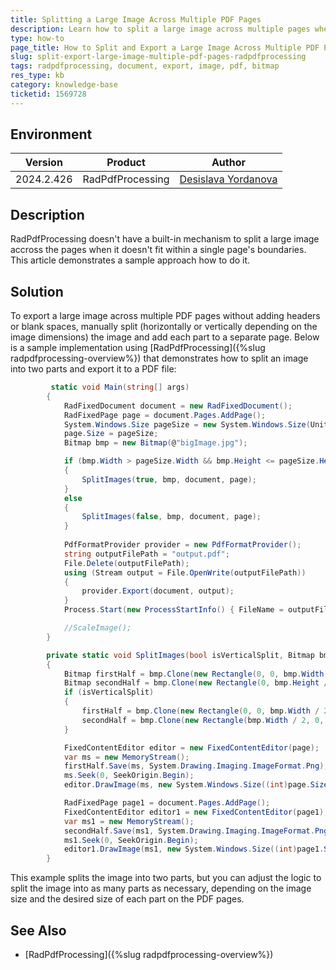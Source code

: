 ```yaml
---
title: Splitting a Large Image Across Multiple PDF Pages
description: Learn how to split a large image across multiple pages when exporting to a PDF file using RadPdfProcessing.
type: how-to
page_title: How to Split and Export a Large Image Across Multiple PDF Pages with RadPdfProcessing
slug: split-export-large-image-multiple-pdf-pages-radpdfprocessing
tags: radpdfprocessing, document, export, image, pdf, bitmap
res_type: kb
category: knowledge-base
ticketid: 1569728
---
```


## Environment

| Version | Product | Author | 
| --- | --- | ---- | 
| 2024.2.426| RadPdfProcessing |[Desislava Yordanova](https://www.telerik.com/blogs/author/desislava-yordanova)| 

## Description

RadPdfProcessing doesn't have a built-in mechanism to split a large image accross the pages when it doesn't fit within a single page's boundaries.
This article demonstrates a sample approach how to do it.

## Solution

To export a large image across multiple PDF pages without adding headers or blank spaces, manually split (horizontally or vertically depending on the image dimensions) the image and add each part to a separate page. Below is a sample implementation using [RadPdfProcessing]({%slug radpdfprocessing-overview%}) that demonstrates how to split an image into two parts and export it to a PDF file:

```csharp
         static void Main(string[] args)
        {
            RadFixedDocument document = new RadFixedDocument();
            RadFixedPage page = document.Pages.AddPage();
            System.Windows.Size pageSize = new System.Windows.Size(Unit.MmToDip(210),Unit.MmToDip(297));
            page.Size = pageSize;
            Bitmap bmp = new Bitmap(@"bigImage.jpg");

            if (bmp.Width > pageSize.Width && bmp.Height <= pageSize.Height)
            {
                SplitImages(true, bmp, document, page);
            }
            else
            {
                SplitImages(false, bmp, document, page);
            }
           
            PdfFormatProvider provider = new PdfFormatProvider();
            string outputFilePath = "output.pdf";
            File.Delete(outputFilePath);
            using (Stream output = File.OpenWrite(outputFilePath))
            {
                provider.Export(document, output);
            }
            Process.Start(new ProcessStartInfo() { FileName = outputFilePath, UseShellExecute = true });

            //ScaleImage();
        }

        private static void SplitImages(bool isVerticalSplit, Bitmap bmp, RadFixedDocument document, RadFixedPage page)
        {
            Bitmap firstHalf = bmp.Clone(new Rectangle(0, 0, bmp.Width, bmp.Height / 2), System.Drawing.Imaging.PixelFormat.DontCare);
            Bitmap secondHalf = bmp.Clone(new Rectangle(0, bmp.Height / 2, bmp.Width, bmp.Height / 2), System.Drawing.Imaging.PixelFormat.DontCare);
            if (isVerticalSplit)
            {
                firstHalf = bmp.Clone(new Rectangle(0, 0, bmp.Width / 2, bmp.Height), System.Drawing.Imaging.PixelFormat.DontCare);
                secondHalf = bmp.Clone(new Rectangle(bmp.Width / 2, 0, bmp.Width / 2, bmp.Height), System.Drawing.Imaging.PixelFormat.DontCare);
            }

            FixedContentEditor editor = new FixedContentEditor(page);
            var ms = new MemoryStream();
            firstHalf.Save(ms, System.Drawing.Imaging.ImageFormat.Png);
            ms.Seek(0, SeekOrigin.Begin);
            editor.DrawImage(ms, new System.Windows.Size((int)page.Size.Width, (int)page.Size.Height));

            RadFixedPage page1 = document.Pages.AddPage();
            FixedContentEditor editor1 = new FixedContentEditor(page1);
            var ms1 = new MemoryStream();
            secondHalf.Save(ms1, System.Drawing.Imaging.ImageFormat.Png);
            ms1.Seek(0, SeekOrigin.Begin);
            editor1.DrawImage(ms1, new System.Windows.Size((int)page1.Size.Width, (int)page1.Size.Height));
        }
```

This example splits the image into two parts, but you can adjust the logic to split the image into as many parts as necessary, depending on the image size and the desired size of each part on the PDF pages.

 
## See Also

- [RadPdfProcessing]({%slug radpdfprocessing-overview%}) 

